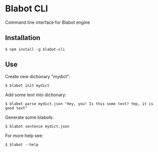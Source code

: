 # Blabot CLI

Command line interface for Blabot engine


## Installation

    $ npm install -g blabot-cli

## Use

Create new dictionary "mydict":

    $ blabot init mydict

Add some text into dictionary:

    $ blabot parse mydict.json "Hey, you! Is this some text? Yep, it is good text" 

Generate some blabols:
    
    $ blabot sentence mydict.json

For more help see:

    $ blabot --help
